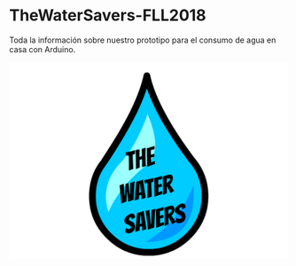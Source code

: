 # TheWaterSavers-FLL2018
Toda la información sobre nuestro prototipo para el consumo de agua en casa con Arduino.

![Logo The Water Saver](images/logoWS.png)


